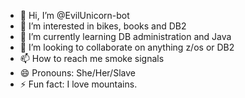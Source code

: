 - 👋 Hi, I’m @EvilUnicorn-bot
- 👀 I’m interested in bikes, books and DB2
- 🌱 I’m currently learning DB administration and Java
- 💞️ I’m looking to collaborate on anything z/os or DB2 
- 📫 How to reach me smoke signals 
- 😄 Pronouns: She/Her/Slave
- ⚡ Fun fact: I love mountains.

<!---
EvilUnicorn-bot/EvilUnicorn-bot is a ✨ special ✨ repository because its `README.md` (this file) appears on your GitHub profile.
You can click the Preview link to take a look at your changes.
--->
